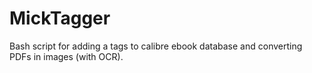 # MickTagger
Bash script for adding a tags  to calibre ebook database and converting PDFs in images (with OCR).
